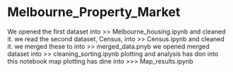 # Melbourne_Property_Market


We opened the first dataset into >> Melbourne_housing.ipynb and cleaned it.
we read the second dataset, Census,  into >> Census.ipynb and cleaned it. 
we merged these to into >> merged_data.pnyb
we opened merged dataset into >> cleaning_sorting.ipynb
plotting and analysis has don into this  notebook
map plotting has dine into >>> Map_results.ipynb

